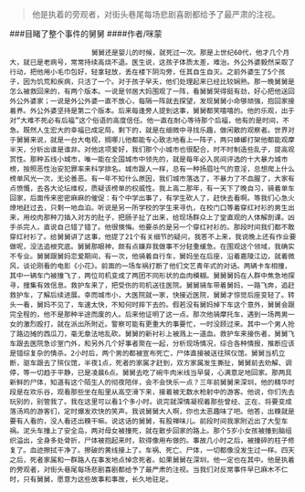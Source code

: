 > 他是执着的旁观者，对街头巷尾每场悲剧喜剧都给予了最严肃的注视。

###目睹了整个事件的舅舅
####作者/咪蒙

						舅舅还是婴儿的时候，就死过一次。那是上世纪60代，他才几个月大，就已是老病号，常常持续高烧不退。医生说，这孩子体质太差，难治。外公外婆毅然采取了行动，把他用小毛巾包好，轻拿轻放，丢在楼下阴沟旁，任其自生自灭。之前外婆生了5个孩子，因为饥荒和疾病，只活了一个。对于孩子早夭，他们处理起来已经比较娴熟。那一晚舅舅是怎么被救回来的，有两个版本。一说是邻居大妈围观了一阵，看舅舅哭得挺有劲，好心把他送回外公外婆家；一说是外公外婆一直不放心，每隔一阵就去探望，发现舅舅小命够顽强，抱回家接着养。外公外婆坚持是第二个版本。后来每逢旁人提到这事，舅舅都笑嘻嘻的。他的乐观，出于对“大难不死必有后福”这个俗语的高度信任。他一直在耐心等待那个后福，他有的是时间，不急。既然人生宏大的幸福已成定局，剩下的，就是在细微中寻找乐趣，做闲散的观察者。世界对于舅舅来说，就是一台大电视，搁哪儿他都能专心致志地看上一阵子，两只蟑螂打架他都能观摩半天，分析出谁是谁非。对他这项爱好，我们那个小城市也很配合，时不时制造些乱子，提高观赏性。那种五线小城市，唯一能在全国城市中领先的，就是每年必入民间评选的十大暴力城市榜，按照恶性治安犯罪率来科学排名。城市跟人一样，总有一种扬眉吐气的意淫，总想爬上什么榜单风光一次，无论善恶。有一年不知什么原因，我们城市落选了，不暴力了不血腥了，大家有点愤慨，去各大论坛维权，质疑该榜单的权威性。我上高二那年，有一天下了晚自习，骑着单车回家，后面传来密密麻麻的催促：有个中学出事了，有学生砍人了，赶快去看啊。等我们心急火燎地赶过去，只剩一地血泊。听说是另一所学校的学生来寻仇，在校门口等着穿红衬衫的男生出来，用绞肉那种刀插入对方的肚子，把肠子扯了出来，给现场群众上了堂直观的人体解剖课。凶手杀完人，直说自己错了错了。他很懊悔。他要杀的是另一个穿红衬衫的。那段时间我们都不敢穿红衬衫了。给舅舅讲了这事，他提了21个有关细节的疑问，我答不上来，我说晚上还有作业要做呢，没法追根究底。舅舅那眼神，颇有点嫌弃我做事不分轻重缓急。在围观这个领域，我确实不专业。舅舅跟舅妈恋爱期间，有一次，他骑着自行车，舅妈坐在后座，沿着嘉陵江边，就着微风，谈论刚看的电影《小花》。前面的一场车祸打断了他们文艺青年式的对话。两辆卡车相撞，其中一辆车门被撞飞了，两位司机变成了两团不同形状的血肉模糊。舅舅舅妈在人群中焦急地探寻，搜集有效信息。救护车来了，把受伤的司机送往医院。舅舅骑车带着舅妈，一路飞奔，追赶救护车，了解后续进展。幸而城市小，大医院就一家，快接近医院，舅舅才惊觉后座变轻了。转头一看，舅妈不见了，车速太快，不知何时摔下去的。假若没有舅妈掉下车这个意外，舅舅会跟完全程的，他不是那种半途而废的人。后来他证明了这一点。那次他骑摩托车，遇到一场两男一女的激烈殴打，就在派出所附近。警察可能有更重大的事要忙，一时没顾过来。其中一个男人抢了路边摊的西瓜刀，毫无章法地乱砍。舅舅的新衬衫上被溅上一道血。救护车来接伤者，舅舅飞车跟去医院急诊室门外，和另外几个好事者聚在一起，分析现场情况，综合各种情报，推断应该是错综复杂的情杀。2小时后，两个男的都被宣布死亡，尸体直接被送往殡仪馆。舅舅当机立断，驱车跟去了殡仪馆，半夜1点，死者的家属才赶到，双方家属发生撕扯，舅舅前去劝解、调停，等一切趋于平静，已是凌晨6点。舅舅去吃了碗牛肉米线当早餐，心满意足地回家。那两具新鲜的尸体，知道有这个陌生人的彻夜陪伴，会不会快乐一点？三年前舅舅来深圳，他的精华时段是在欢乐谷，观看那些坐在船里从高空滑下来，接着被无数水枪射中的游客。他说，你们先去玩别的，别管我了。我在这里可以看1个多小时。说完就深情凝视着那些曾经、正在、将要变成落汤鸡的游客们，定时爆发欢快的笑声。我说舅舅大人啊，你也太恶趣味了吧。他答，出糗就是要有人看的，没人看还出糗干嘛。说这话的舅舅，有股禅味儿。前段时间我家附近出了大型车祸。泥头车撞上了安全岛，两对母女被撞死，就在散步回家的路上。那个5岁小女孩被撞到脑组织溢出，全身多处骨折，尸体被抱起来时，软得像用布做的。事故几小时之后，被撞碎的柱子修复了。血迹擦拭干净了。擦破的黄线接上了。车祸、死亡、尸体，一切都像没发生过一样。四天之后，死者家属和一群路人在事发地点悼念死者。如果舅舅在深圳，他一定也在其中。他是执着的旁观者，对街头巷尾每场悲剧喜剧都给予了最严肃的注视。当我们对反常事件早已麻木不仁时，只有舅舅，愿意为这些故事和事故，长久地驻足。 			  		